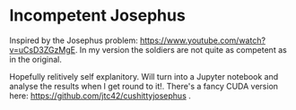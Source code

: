 # Incompetent Josephus
Inspired by the Josephus problem: https://www.youtube.com/watch?v=uCsD3ZGzMgE. In my version the soldiers are not quite as competent as in the original.

Hopefully relitively self explanitory. Will turn into a Jupyter notebook and analyse the results when I get round to it!. There's a fancy CUDA version here: https://github.com/jtc42/cushittyjosephus .
